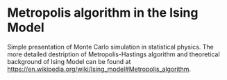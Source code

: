 # Metropolis algorithm in the Ising Model
Simple presentation of Monte Carlo simulation in statistical physics. The more detailed destription of Metropolis-Hastings algorithm and theoretical background of Ising Model can be found at https://en.wikipedia.org/wiki/Ising_model#Metropolis_algorithm.
